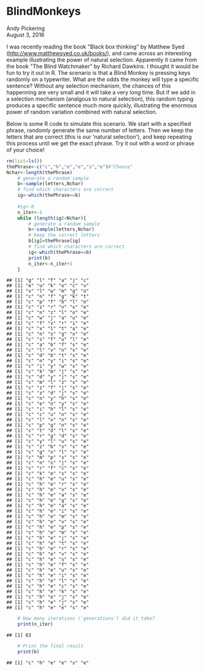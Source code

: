 # BlindMonkeys
Andy Pickering  
August 3, 2016  



I was recently reading the book "Black box thinking" by Matthew Syed (<http://www.matthewsyed.co.uk/books/>), and came across an interesting example illustrating the power of natural selection. Apparently it came from the book "The Blind Watchmaker" by Richard Dawkins. I thought it would be fun to try it out in R. The scenario is that a Blind Monkey is pressing keys randomly on a typewriter. What are the odds the monkey will type a specific sentence? Without any selection mechanism, the chances of this happenning are very small and it will take a very long time. But if we add in a selection mechanism (analgous to natural selection), this random typing produces a specific sentence much more quickly, illustrating the enormous power of random variation combined with natural selection.


Below is some R code to simulate this scenario. We start with a specified phrase, randomly generate the same number of letters. Then we keep the letters that are correct (this is our 'natural selection'), and keep repeating this process until we get the exact phrase. Try it out with a word or phrase of your choice! 

```r
rm(list=ls())
thePhrase<-c("c","h","e","e","s","e")#"Cheese"
Nchar<-length(thePhrase)
    # generate a random sample
    b<-sample(letters,Nchar)
    # find which characters are correct
    ig<-which(thePhrase==b)
    
    #ig<-0
    n_iter<-1
    while (length(ig)<Nchar){
        # generate a random sample
        b<-sample(letters,Nchar)
        # keep the correct letters
        b[ig]=thePhrase[ig]
        # find which characters are correct
        ig<-which(thePhrase==b)
        print(b)
        n_iter<-n_iter+1
    }
```

```
## [1] "g" "l" "f" "a" "j" "c"
## [1] "e" "u" "k" "o" "c" "v"
## [1] "v" "l" "w" "m" "g" "o"
## [1] "c" "n" "f" "g" "k" "t"
## [1] "c" "p" "f" "b" "l" "e"
## [1] "c" "z" "r" "n" "x" "e"
## [1] "c" "n" "z" "l" "o" "e"
## [1] "c" "w" "j" "a" "u" "e"
## [1] "c" "f" "v" "r" "i" "e"
## [1] "c" "x" "l" "t" "a" "e"
## [1] "c" "n" "s" "g" "x" "e"
## [1] "c" "s" "f" "u" "l" "e"
## [1] "c" "a" "b" "f" "s" "e"
## [1] "c" "l" "v" "n" "s" "e"
## [1] "c" "d" "b" "t" "s" "e"
## [1] "c" "n" "y" "i" "s" "e"
## [1] "c" "i" "y" "w" "s" "e"
## [1] "c" "k" "m" "j" "s" "e"
## [1] "c" "d" "y" "j" "s" "e"
## [1] "c" "m" "l" "z" "s" "e"
## [1] "c" "z" "f" "j" "s" "e"
## [1] "c" "z" "d" "j" "s" "e"
## [1] "c" "n" "y" "h" "s" "e"
## [1] "c" "e" "n" "y" "s" "e"
## [1] "c" "i" "h" "l" "s" "e"
## [1] "c" "c" "u" "n" "s" "e"
## [1] "c" "l" "x" "n" "s" "e"
## [1] "c" "p" "g" "n" "s" "e"
## [1] "c" "t" "d" "l" "s" "e"
## [1] "c" "r" "g" "d" "s" "e"
## [1] "c" "y" "l" "u" "s" "e"
## [1] "c" "z" "b" "s" "s" "e"
## [1] "c" "g" "x" "l" "s" "e"
## [1] "c" "m" "p" "s" "s" "e"
## [1] "c" "n" "s" "j" "s" "e"
## [1] "c" "r" "f" "c" "s" "e"
## [1] "c" "k" "e" "s" "s" "e"
## [1] "c" "h" "e" "u" "s" "e"
## [1] "c" "h" "e" "r" "s" "e"
## [1] "c" "h" "e" "v" "s" "e"
## [1] "c" "h" "e" "a" "s" "e"
## [1] "c" "h" "e" "g" "s" "e"
## [1] "c" "h" "e" "a" "s" "e"
## [1] "c" "h" "e" "i" "s" "e"
## [1] "c" "h" "e" "m" "s" "e"
## [1] "c" "h" "e" "v" "s" "e"
## [1] "c" "h" "e" "p" "s" "e"
## [1] "c" "h" "e" "m" "s" "e"
## [1] "c" "h" "e" "j" "s" "e"
## [1] "c" "h" "e" "t" "s" "e"
## [1] "c" "h" "e" "r" "s" "e"
## [1] "c" "h" "e" "v" "s" "e"
## [1] "c" "h" "e" "s" "s" "e"
## [1] "c" "h" "e" "f" "s" "e"
## [1] "c" "h" "e" "u" "s" "e"
## [1] "c" "h" "e" "i" "s" "e"
## [1] "c" "h" "e" "l" "s" "e"
## [1] "c" "h" "e" "c" "s" "e"
## [1] "c" "h" "e" "k" "s" "e"
## [1] "c" "h" "e" "j" "s" "e"
## [1] "c" "h" "e" "j" "s" "e"
## [1] "c" "h" "e" "e" "s" "e"
```

```r
    # How many iterations ('generations') did it take?
    print(n_iter)
```

```
## [1] 63
```

```r
    # Print the final result
    print(b)
```

```
## [1] "c" "h" "e" "e" "s" "e"
```






